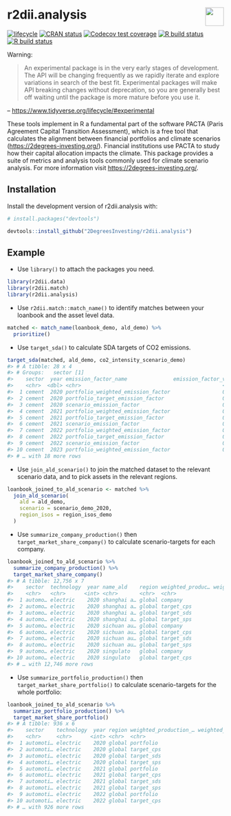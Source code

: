 
<!-- README.md is generated from README.Rmd. Please edit that file -->

# r2dii.analysis <a href='https://github.com/2DegreesInvesting/r2dii.analysis'><img src='https://imgur.com/A5ASZPE.png' align='right' height='43' /></a>

<!-- badges: start -->

[![lifecycle](https://img.shields.io/badge/lifecycle-experimental-orange.svg)](https://www.tidyverse.org/lifecycle/#experimental)
[![CRAN
status](https://www.r-pkg.org/badges/version/r2dii.analysis)](https://CRAN.R-project.org/package=r2dii.analysis)
[![Codecov test
coverage](https://codecov.io/gh/2degreesinvesting/r2dii.analysis/branch/master/graph/badge.svg)](https://codecov.io/gh/2degreesinvesting/r2dii.analysis?branch=master)
[![R build
status](https://github.com/2DegreesInvesting/r2dii.analysis/workflows/R-CMD-check/badge.svg)](https://github.com/2DegreesInvesting/r2dii.analysis/actions)
[![R build
status](https://github.com/2degreesinvesting/r2dii.analysis/workflows/R-CMD-check/badge.svg)](https://github.com/2degreesinvesting/r2dii.analysis/actions)
<!-- badges: end -->

Warning:

> An experimental package is in the very early stages of development.
> The API will be changing frequently as we rapidly iterate and explore
> variations in search of the best fit. Experimental packages will make
> API breaking changes without deprecation, so you are generally best
> off waiting until the package is more mature before you use it.

– <https://www.tidyverse.org/lifecycle/#experimental>

These tools implement in R a fundamental part of the software PACTA
(Paris Agreement Capital Transition Assessment), which is a free tool
that calculates the alignment between financial portfolios and climate
scenarios (<https://2degrees-investing.org/>). Financial institutions
use PACTA to study how their capital allocation impacts the climate.
This package provides a suite of metrics and analysis tools commonly
used for climate scenario analysis. For more information visit
<https://2degrees-investing.org/>.

## Installation

Install the development version of r2dii.analysis with:

``` r
# install.packages("devtools")

devtools::install_github("2DegreesInvesting/r2dii.analysis")
```

## Example

  - Use `library()` to attach the packages you need.

<!-- end list -->

``` r
library(r2dii.data)
library(r2dii.match)
library(r2dii.analysis)
```

  - Use `r2dii.match::match_name()` to identify matches between your
    loanbook and the asset level data.

<!-- end list -->

``` r
matched <- match_name(loanbook_demo, ald_demo) %>%
  prioritize()
```

  - Use `target_sda()` to calculate SDA targets of CO2 emissions.

<!-- end list -->

``` r
target_sda(matched, ald_demo, co2_intensity_scenario_demo)
#> # A tibble: 28 x 4
#> # Groups:   sector [1]
#>    sector  year emission_factor_name               emission_factor_value
#>    <chr>  <dbl> <chr>                                              <dbl>
#>  1 cement  2020 portfolio_weighted_emission_factor                 0.664
#>  2 cement  2020 portfolio_target_emission_factor                   0.669
#>  3 cement  2020 scenario_emission_factor                           0.7  
#>  4 cement  2021 portfolio_weighted_emission_factor                 0.665
#>  5 cement  2021 portfolio_target_emission_factor                   0.612
#>  6 cement  2021 scenario_emission_factor                           0.64 
#>  7 cement  2022 portfolio_weighted_emission_factor                 0.666
#>  8 cement  2022 portfolio_target_emission_factor                   0.555
#>  9 cement  2022 scenario_emission_factor                           0.580
#> 10 cement  2023 portfolio_weighted_emission_factor                 0.667
#> # … with 18 more rows
```

  - Use `join_ald_scenario()` to join the matched dataset to the
    relevant scenario data, and to pick assets in the relevant regions.

<!-- end list -->

``` r
loanbook_joined_to_ald_scenario <- matched %>% 
  join_ald_scenario(
    ald = ald_demo, 
    scenario = scenario_demo_2020, 
    region_isos = region_isos_demo
  )
```

  - Use `summarize_company_production()` then
    `target_market_share_company()` to calculate scenario-targets for
    each company.

<!-- end list -->

``` r
loanbook_joined_to_ald_scenario %>% 
  summarize_company_production() %>% 
  target_market_share_company()
#> # A tibble: 12,756 x 7
#>    sector  technology  year name_ald    region weighted_produc… weighted_produc…
#>    <chr>   <chr>      <int> <chr>       <chr>  <chr>                       <dbl>
#>  1 automo… electric    2020 shanghai a… global company                     5140.
#>  2 automo… electric    2020 shanghai a… global target_cps                  5140.
#>  3 automo… electric    2020 shanghai a… global target_sds                  5140.
#>  4 automo… electric    2020 shanghai a… global target_sps                  5140.
#>  5 automo… electric    2020 sichuan au… global company                     5985.
#>  6 automo… electric    2020 sichuan au… global target_cps                  5985.
#>  7 automo… electric    2020 sichuan au… global target_sds                  5985.
#>  8 automo… electric    2020 sichuan au… global target_sps                  5985.
#>  9 automo… electric    2020 singulato   global company                     8674.
#> 10 automo… electric    2020 singulato   global target_cps                  8674.
#> # … with 12,746 more rows
```

  - Use `summarize_portfolio_production()` then
    `target_market_share_portfolio()` to calculate scenario-targets for
    the whole portfolio:

<!-- end list -->

``` r
loanbook_joined_to_ald_scenario %>% 
  summarize_portfolio_production() %>% 
  target_market_share_portfolio()
#> # A tibble: 936 x 6
#>    sector    technology  year region weighted_production_… weighted_production_…
#>    <chr>     <chr>      <int> <chr>  <chr>                                 <dbl>
#>  1 automoti… electric    2020 global portfolio                           148935.
#>  2 automoti… electric    2020 global target_cps                          148935.
#>  3 automoti… electric    2020 global target_sds                          148935.
#>  4 automoti… electric    2020 global target_sps                          148935.
#>  5 automoti… electric    2021 global portfolio                           150875.
#>  6 automoti… electric    2021 global target_cps                          151589.
#>  7 automoti… electric    2021 global target_sds                          165045.
#>  8 automoti… electric    2021 global target_sps                          152307.
#>  9 automoti… electric    2022 global portfolio                           152816.
#> 10 automoti… electric    2022 global target_cps                          154188.
#> # … with 926 more rows
```
